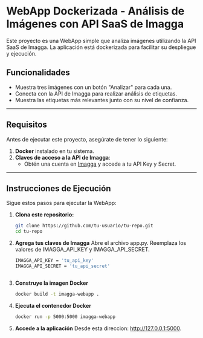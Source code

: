 # WebApp Dockerizada - Análisis de Imágenes con API SaaS de Imagga

Este proyecto es una WebApp simple que analiza imágenes utilizando la API SaaS de Imagga. La aplicación está dockerizada para facilitar su despliegue y ejecución.

## Funcionalidades
- Muestra tres imágenes con un botón "Analizar" para cada una.
- Conecta con la API de Imagga para realizar análisis de etiquetas.
- Muestra las etiquetas más relevantes junto con su nivel de confianza.

---

## Requisitos
Antes de ejecutar este proyecto, asegúrate de tener lo siguiente:
1. **Docker** instalado en tu sistema.
2. **Claves de acceso a la API de Imagga**:
   - Obtén una cuenta en [Imagga](https://imagga.com/) y accede a tu API Key y Secret.

---

## Instrucciones de Ejecución
Sigue estos pasos para ejecutar la WebApp:

1. **Clona este repositorio:**
   ```bash
   git clone https://github.com/tu-usuario/tu-repo.git
   cd tu-repo
2. **Agrega tus claves de Imagga**
   Abre el archivo app.py.
   Reemplaza los valores de IMAGGA_API_KEY y IMAGGA_API_SECRET.
   ```bash
   IMAGGA_API_KEY = 'tu_api_key'
   IMAGGA_API_SECRET = 'tu_api_secret'



3. **Construye la imagen Docker**
    ```bash
    docker build -t imagga-webapp .
    
4. **Ejecuta el contenedor Docker**
    ```bash
    docker run -p 5000:5000 imagga-webapp
    
5. **Accede a la aplicación**
Desde esta direccion: http://127.0.0.1:5000.
